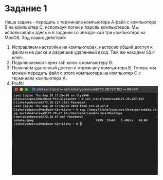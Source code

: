 # Задание 1
Наша задача - передать с терминала компьютера А файл с компьютера В на компьютер С, используя логин и пароль компьютеров. Мы использовали здесь и в задании со звездочкой три компьютера на MacOS. 
Ход наших действий:

1) Исправляем настройки на компьютерах, настроив общий доступ к файлам на диске и разрешив удаленный вход. Там же находим SSH ключ.
2) Подключаемся через ssh ключ к компьютеру B.
3) Получаем удаленный доступ к терминалу компьютера B. Теперь мы можем передать файл с этого компьютера на компьютер С с терминала компьютера А.
4) Profit!
![Alt text](image.png)

